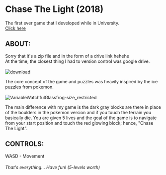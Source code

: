 # Chase The Light (2018)
The first ever game that I developed while in University. <br />
[Click here](https://drive.google.com/file/d/1M_JN3ibzDbr7qIkvCBizhu4tQ8cmUx3V/view?usp=sharing)

## ABOUT: <br />
Sorry that it's a zip file and in the form of a drive link hehehe <br />
At the time, the closest thing I had to version control was google drive. <br /> <br />
![download](https://media4.giphy.com/media/32mC2kXYWCsg0/giphy.gif?cid=ecf05e47krrq3esjbz6o17brxtvrcoq051fb6yy48wmbt6jy&rid=giphy.gif&ct=g)

The core concept of the game and puzzles was heavily inspired by the ice puzzles from pokemon. <br /> <br />
![VariableWatchfulGlassfrog-size_restricted](https://user-images.githubusercontent.com/79740554/176944263-25be1281-bc48-4bd2-ba63-148c93ffa179.gif)

The main difference with my game is the dark gray blocks are there in place of the boulders in the pokemon version and if you touch the terrain you basically die. You are given 5 lives and the goal of the game is to navigate from your start position and touch the red glowing block; hence, "Chase The Light".

## CONTROLS: <br />
WASD - Movement

###### That's everything... Have fun! (5-levels worth)

